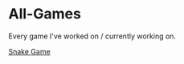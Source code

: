 # All-Games
Every game I've worked on / currently working on.


[Snake Game](https://stahlbrinkm.github.io/All-games/Snake%20Game/)
